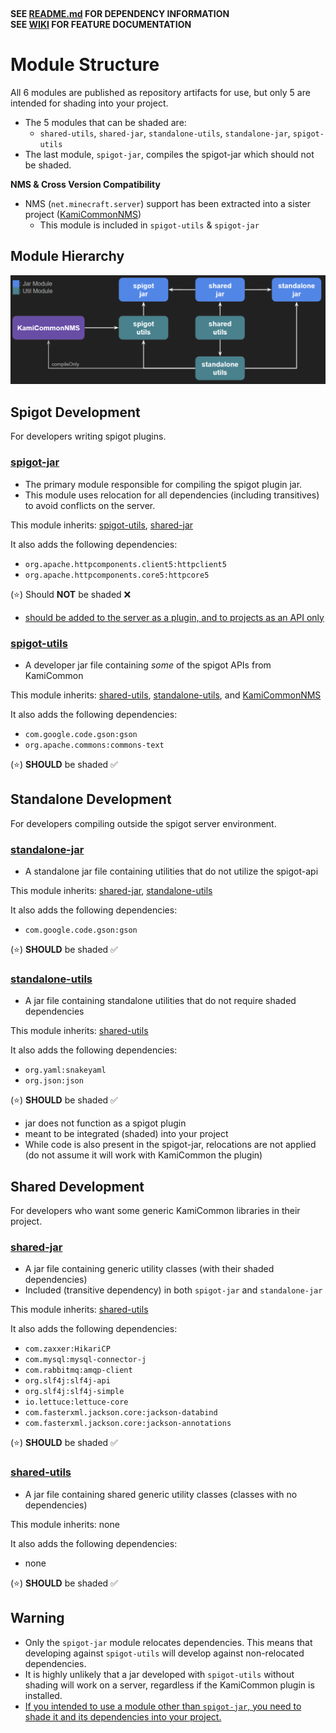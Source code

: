 &nbsp;

**SEE [README.md](./README.md) FOR DEPENDENCY INFORMATION**  
**SEE [WIKI](https://github.com/Jake-Moore/KamiCommon/wiki) FOR FEATURE DOCUMENTATION**

# Module Structure
All 6 modules are published as repository artifacts for use, but only 5 are intended for shading into your project.
- The 5 modules that can be shaded are:
  - `shared-utils`, `shared-jar`, `standalone-utils`, `standalone-jar`, `spigot-utils`
- The last module, `spigot-jar`, compiles the spigot-jar which should not be shaded.

**NMS & Cross Version Compatibility**
- NMS (`net.minecraft.server`) support has been extracted into a sister project ([KamiCommonNMS](https://github.com/Jake-Moore/KamiCommonNMS))
  - This module is included in `spigot-utils` & `spigot-jar`

## Module Hierarchy
![ScreenShot](/docs/screenshots/structure.png)

## Spigot Development
For developers writing spigot plugins.

### [spigot-jar](./spigot-jar)
- The primary module responsible for compiling the spigot plugin jar.
- This module uses relocation for all dependencies (including transitives) to avoid conflicts on the server.

This module inherits: [spigot-utils](#spigot-utils), [shared-jar](#shared-jar)

It also adds the following dependencies:
- `org.apache.httpcomponents.client5:httpclient5`
- `org.apache.httpcomponents.core5:httpcore5`

(⭐) Should **NOT** be shaded ❌
- <span style="text-decoration:underline;">should be added to the server as a plugin, and to projects as an API only</span>


### [spigot-utils](./spigot-utils)
- A developer jar file containing *some* of the spigot APIs from KamiCommon

This module inherits: [shared-utils](#shared-utils), [standalone-utils](#standalone-utils), and [KamiCommonNMS](https://github.com/Jake-Moore/KamiCommonNMS)

It also adds the following dependencies:
- `com.google.code.gson:gson`
- `org.apache.commons:commons-text`

(⭐) **SHOULD** be shaded ✅



## Standalone Development
For developers compiling outside the spigot server environment.

### [standalone-jar](./standalone-jar)
- A standalone jar file containing utilities that do not utilize the spigot-api

This module inherits: [shared-jar](#shared-jar), [standalone-utils](#standalone-utils)

It also adds the following dependencies:
- `com.google.code.gson:gson`

(⭐) **SHOULD** be shaded ✅


### [standalone-utils](./standalone-utils)
- A jar file containing standalone utilities that do not require shaded dependencies

This module inherits: [shared-utils](#shared-utils)

It also adds the following dependencies:
- `org.yaml:snakeyaml`
- `org.json:json`

(⭐) **SHOULD** be shaded ✅
- jar does not function as a spigot plugin
- meant to be integrated (shaded) into your project
- While code is also present in the spigot-jar, relocations are not applied (do not assume it will work with KamiCommon the plugin)



## Shared Development
For developers who want some generic KamiCommon libraries in their project.

### [shared-jar](./shared-jar)
- A jar file containing generic utility classes (with their shaded dependencies)
- Included (transitive dependency) in both `spigot-jar` and `standalone-jar`

This module inherits: [shared-utils](#shared-utils)

It also adds the following dependencies:
- `com.zaxxer:HikariCP`
- `com.mysql:mysql-connector-j`
- `com.rabbitmq:amqp-client`
- `org.slf4j:slf4j-api`
- `org.slf4j:slf4j-simple`
- `io.lettuce:lettuce-core`
- `com.fasterxml.jackson.core:jackson-databind`
- `com.fasterxml.jackson.core:jackson-annotations`

(⭐) **SHOULD** be shaded ✅


### [shared-utils](./shared-utils)
- A jar file containing shared generic utility classes (classes with no dependencies)

This module inherits: none

It also adds the following dependencies:
- none

(⭐) **SHOULD** be shaded ✅


## Warning
- Only the `spigot-jar` module relocates dependencies. This means that developing against `spigot-utils` will develop against non-relocated dependencies.  
- It is highly unlikely that a jar developed with `spigot-utils` without shading will work on a server, regardless if the KamiCommon plugin is installed.
- <span style="text-decoration:underline;">If you intended to use a module other than `spigot-jar`, you need to shade it and its dependencies into your project.</span>